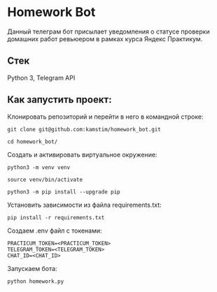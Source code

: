 # Homework Bot
Данный телеграм бот присылает уведомления о статусе проверки домашних работ ревьюером в рамках курса Яндекс Практикум.

## **Стек**

Python 3, Telegram API

## **Как запустить проект:**
Клонировать репозиторий и перейти в него в командной строке:
```
git clone git@github.com:kamstim/homework_bot.git
```

```
cd homework_bot/
```

Cоздать и активировать виртуальное окружение:

```
python3 -m venv venv
```

```
source venv/bin/activate
```
```
python3 -m pip install --upgrade pip
```

Установить зависимости из файла requirements.txt:

```
pip install -r requirements.txt
```

Создаем .env файл с токенами:

```
PRACTICUM_TOKEN=<PRACTICUM_TOKEN>
TELEGRAM_TOKEN=<TELEGRAM_TOKEN>
CHAT_ID=<CHAT_ID>
```

Запускаем бота:

```
python homework.py
```
